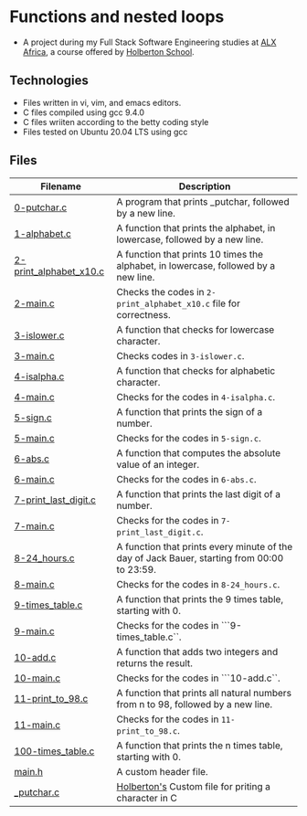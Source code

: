 # Functions and nested loops


- A project during my Full Stack Software Engineering studies at [ALX Africa](https://www.alxafrica.com/software-engineering-2022/), a course offered by [Holberton School](https://www.holbertonschool.com/).

## Technologies 
- Files written in vi, vim, and emacs editors. 
- C files compiled using gcc 9.4.0
- C files wriiten according to the betty coding style 
- Files tested on Ubuntu 20.04 LTS using gcc

## Files 

| Filename  | Description |
| ---  | --- |
|[0-putchar.c](0-putchar.c)| A program that prints _putchar, followed by a new line.|
|[1-alphabet.c](1-alphabet.c)| A function that prints the alphabet, in lowercase, followed by a new line.|
|[2-print_alphabet_x10.c](2-print_alphabet_x10.c)| A function that prints 10 times the alphabet, in lowercase, followed by a new line.|
|[2-main.c](main.c)|Checks the codes in ```2-print_alphabet_x10.c``` file for correctness.|
|[3-islower.c](3-islower.c)|A function that checks for lowercase character.|
|[3-main.c](3-main.c)|Checks codes in ```3-islower.c```.|
|[4-isalpha.c](4-isalpha.c)| A function that checks for alphabetic character.|
|[4-main.c](4-main.c)|Checks for the codes in ```4-isalpha.c```.|
|[5-sign.c](5-sign.c)| A function that prints the sign of a number.|
|[5-main.c](5-main.c)|Checks for the codes in ```5-sign.c```.|
|[6-abs.c](6-abs.c)|A  function that computes the absolute value of an integer.|
|[6-main.c](6-main.c)|Checks for the codes in ```6-abs.c```.|
|[7-print_last_digit.c](7-print_last_digit.c)|A function that prints the last digit of a number.|
|[7-main.c](7-main.c)|Checks for the codes in ```7-print_last_digit.c```.|
|[8-24_hours.c](8-24_hours.c)|A function that prints every minute of the day of Jack Bauer, starting from 00:00 to 23:59.|
|[8-main.c](8-main.c)|Checks for the codes in ```8-24_hours.c```.|
|[9-times_table.c](9-times_table.c)| A function that prints the 9 times table, starting with 0.|
|[9-main.c](9-main.c)|Checks for the codes in ```9-times_table.c``.|
|[10-add.c](10-add.c)|A function that adds two integers and returns the result.|
|[10-main.c](10-main.c)|Checks for the codes in ```10-add.c``.|
|[11-print_to_98.c](11-print_to_98.c)|A function that prints all natural numbers from n to 98, followed by a new line.|
|[11-main.c](11-main.c)|Checks for the codes in ```11-print_to_98.c```.|
|[100-times_table.c](100-times_table.c)| A function that prints the n times table, starting with 0.|
|[main.h](main.h)|A custom header file.|
|[_putchar.c](_putchar.c)|[Holberton's](https://www.holbertonschool.com/) Custom file for priting a character in C|




